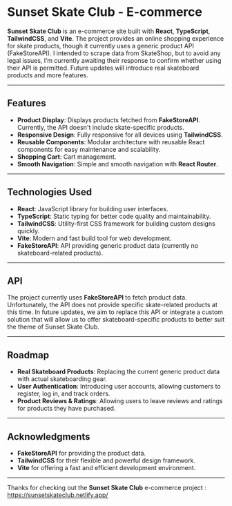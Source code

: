 # Sunset Skate Club - E-commerce

**Sunset Skate Club** is an e-commerce site built with **React**, **TypeScript**, **TailwindCSS**, and **Vite**. The project provides an online shopping experience for skate products, though it currently uses a generic product API (FakeStoreAPI). 
I intended to scrape data from SkateShop, but to avoid any legal issues, I’m currently awaiting their response to confirm whether using their API is permitted. Future updates will introduce real skateboard products and more features.

---

## Features

- **Product Display**: Displays products fetched from **FakeStoreAPI**. Currently, the API doesn't include skate-specific products.
- **Responsive Design**: Fully responsive for all devices using **TailwindCSS**.
- **Reusable Components**: Modular architecture with reusable React components for easy maintenance and scalability.
- **Shopping Cart**: Cart management.
- **Smooth Navigation**: Simple and smooth navigation with **React Router**.

---

## Technologies Used

- **React**: JavaScript library for building user interfaces.
- **TypeScript**: Static typing for better code quality and maintainability.
- **TailwindCSS**: Utility-first CSS framework for building custom designs quickly.
- **Vite**: Modern and fast build tool for web development.
- **FakeStoreAPI**: API providing generic product data (currently no skateboard-related products).

---

## API

The project currently uses **FakeStoreAPI** to fetch product data. Unfortunately, the API does not provide specific skate-related products at this time. In future updates, we aim to replace this API or integrate a custom solution that will allow us to offer skateboard-specific products to better suit the theme of Sunset Skate Club.

---

## Roadmap

- **Real Skateboard Products**: Replacing the current generic product data with actual skateboarding gear.
- **User Authentication**: Introducing user accounts, allowing customers to register, log in, and track orders.
- **Product Reviews & Ratings**: Allowing users to leave reviews and ratings for products they have purchased.

---


## Acknowledgments

- **FakeStoreAPI** for providing the product data.
- **TailwindCSS** for their flexible and powerful design framework.
- **Vite** for offering a fast and efficient development environment.

---

Thanks for checking out the **Sunset Skate Club** e-commerce project : https://sunsetskateclub.netlify.app/

